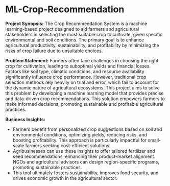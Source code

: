# ML-Crop-Recommendation
**Project Synopsis:** The Crop Recommendation System is a machine learning-based project designed to aid farmers and agricultural stakeholders in selecting the most suitable crop to cultivate, given specific environmental and soil conditions. The primary goal is to enhance agricultural productivity, sustainability, and profitability by minimizing the risks of crop failure due to unsuitable choices.

**Problem Statement:**  Farmers often face challenges in choosing the right crop for cultivation, leading to suboptimal yields and financial losses. Factors like soil type, climatic conditions, and resource availability significantly influence crop performance. However, traditional crop selection methods rely heavily on trial and error, which fail to account for the dynamic nature of agricultural ecosystems.
This project aims to solve this problem by developing a machine learning model that provides precise and data-driven crop recommendations. This solution empowers farmers to make informed decisions, promoting sustainable and profitable agricultural practices.

**Business Insights:** 
- Farmers benefit from personalized crop suggestions based on soil and environmental conditions, optimizing yields, reducing risks, and boosting profitability. This approach is particularly impactful for small-scale farmers seeking cost-efficient solutions.
- Agribusinesses can use these insights to offer tailored fertilizer and seed recommendations, enhancing their product-market alignment. NGOs and agricultural advisors can design region-specific programs, promoting sustainable practices.
- This tool ultimately fosters sustainability, improves food security, and drives economic growth in the agricultural sector.

